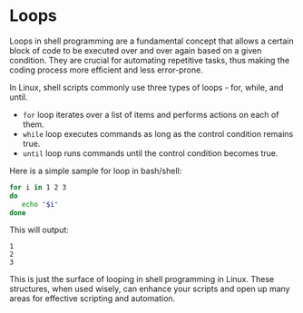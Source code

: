 # Loops

Loops in shell programming are a fundamental concept that allows a certain block of code to be executed over and over again based on a given condition. They are crucial for automating repetitive tasks, thus making the coding process more efficient and less error-prone.

In Linux, shell scripts commonly use three types of loops - for, while, and until. 

- `for` loop iterates over a list of items and performs actions on each of them.
- `while` loop executes commands as long as the control condition remains true.
- `until` loop runs commands until the control condition becomes true.

Here is a simple sample for loop in bash/shell:

```bash
for i in 1 2 3
do
   echo "$i"
done
```
This will output:
```
1
2
3
```

This is just the surface of looping in shell programming in Linux. These structures, when used wisely, can enhance your scripts and open up many areas for effective scripting and automation.
